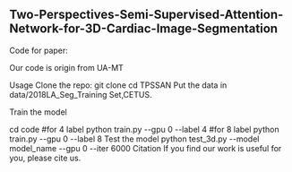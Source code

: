 ## Two-Perspectives-Semi-Supervised-Attention-Network-for-3D-Cardiac-Image-Segmentation

Code for paper: 

Our code is origin from UA-MT

Usage
Clone the repo:
git clone 
cd TPSSAN
Put the data in data/2018LA_Seg_Training Set,CETUS.

Train the model

cd code
#for 4 label
python train.py --gpu 0 --label 4
#for 8 label
python train.py --gpu 0 --label 8
Test the model
python test_3d.py --model model_name --gpu 0 --iter 6000
Citation
If you find our work is useful for you, please cite us.

